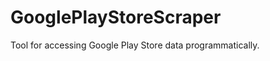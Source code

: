 GooglePlayStoreScraper
======================

Tool for accessing Google Play Store data programmatically.
